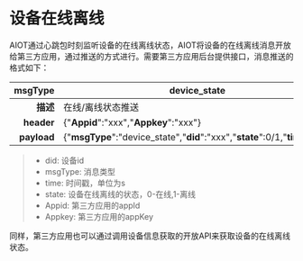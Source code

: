 # 设备在线离线


AIOT通过心跳包时刻监听设备的在线离线状态，AIOT将设备的在线离线消息开放给第三方应用，通过推送的方式进行。需要第三方应用后台提供接口，消息推送的格式如下：

| msgType | device_state |
| --: | -- |
| **描述** | 在线/离线状态推送 |
| **header** | {"**Appid**":"xxx","**Appkey**":"xxx"} |
| **payload** | {"**msgType**":"device_state","**did**":"xxx","**state**":0/1,"**time**":xxx} |

> - did: 设备id
> - msgType: 消息类型
> - time: 时间戳，单位为s
> - state: 设备在线离线的状态，0-在线,1-离线
> - Appid: 第三方应用的appId
> - Appkey: 第三方应用的appKey

同样，第三方应用也可以通过调用设备信息获取的开放API来获取设备的在线离线状态。